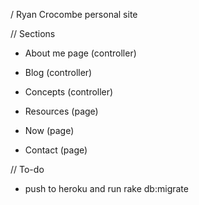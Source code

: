 / Ryan Crocombe personal site

// Sections

* About me page (controller)

* Blog (controller)

* Concepts (controller)

* Resources (page)

* Now (page)

* Contact (page)



// To-do

* push to heroku and run rake db:migrate
